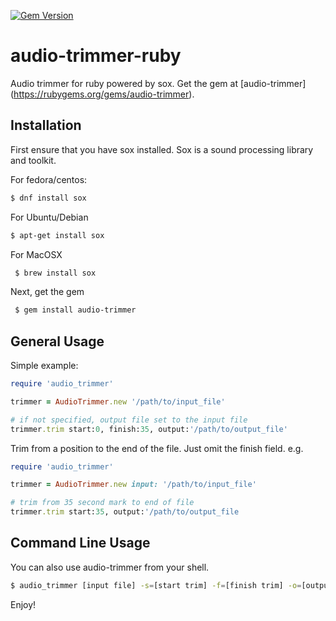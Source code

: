 [![Gem Version](https://badge.fury.io/rb/audio-trimmer.svg)](http://badge.fury.io/rb/audio-trimmer)

# audio-trimmer-ruby
Audio trimmer for ruby powered by sox. Get the gem at [audio-trimmer] (https://rubygems.org/gems/audio-trimmer).

## Installation

First ensure that you have sox installed. Sox is a sound processing library and toolkit.

For fedora/centos:

```bash
$ dnf install sox
```

For Ubuntu/Debian

```bash
$ apt-get install sox
```

For MacOSX

```bash
 $ brew install sox
```
 
 
Next, get the gem

```bash
 $ gem install audio-trimmer
 ```
 
## General Usage ##
 
 Simple example:
 ```ruby
 require 'audio_trimmer'
 
 trimmer = AudioTrimmer.new '/path/to/input_file'

 # if not specified, output file set to the input file
 trimmer.trim start:0, finish:35, output:'/path/to/output_file'
 
```
Trim from a position to the end of the file. Just omit the finish field. e.g.
```ruby
require 'audio_trimmer'

trimmer = AudioTrimmer.new input: '/path/to/input_file'

# trim from 35 second mark to end of file
trimmer.trim start:35, output:'/path/to/output_file

```

## Command Line Usage ##

You can also use audio-trimmer from your shell.

```bash
$ audio_trimmer [input file] -s=[start trim] -f=[finish trim] -o=[output file]
```



Enjoy!
